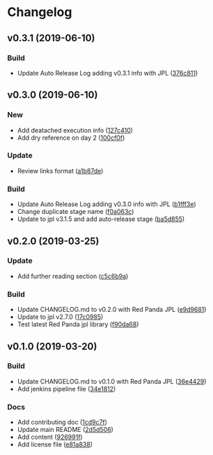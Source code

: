 # Changelog

## v0.3.1 (2019-06-10)

### Build

* Update Auto Release Log adding v0.3.1 info with JPL ([376c811](https://github.com:kairops/docker-learning/commit/376c811))

## v0.3.0 (2019-06-10)

### New

* Add deatached execution info ([127c410](https://github.com:kairops/docker-learning/commit/127c410))
* Add dry reference on day 2 ([100cf0f](https://github.com:kairops/docker-learning/commit/100cf0f))

### Update

* Review links format ([a1b87de](https://github.com:kairops/docker-learning/commit/a1b87de))

### Build

* Update Auto Release Log adding v0.3.0 info with JPL ([b1fff3e](https://github.com:kairops/docker-learning/commit/b1fff3e))
* Change duplicate stage name ([f0a063c](https://github.com:kairops/docker-learning/commit/f0a063c))
* Update to jpl v3.1.5 and add auto-release stage ([ba5d855](https://github.com:kairops/docker-learning/commit/ba5d855))

## v0.2.0 (2019-03-25)

### Update

* Add further reading section ([c5c6b9a](https://github.com:kairops/docker-learning/commit/c5c6b9a))

### Build

* Update CHANGELOG.md to v0.2.0 with Red Panda JPL ([e9d9681](https://github.com:kairops/docker-learning/commit/e9d9681))
* Update to jpl v2.7.0 ([17c0985](https://github.com:kairops/docker-learning/commit/17c0985))
* Test latest Red Panda jpl library ([f90da68](https://github.com:kairops/docker-learning/commit/f90da68))

## v0.1.0 (2019-03-20)

### Build

* Update CHANGELOG.md to v0.1.0 with Red Panda JPL ([36e4429](https://github.com:kairops/docker-learning/commit/36e4429))
* Add jenkins pipeline file ([34e1812](https://github.com:kairops/docker-learning/commit/34e1812))

### Docs

* Add contributing doc ([1cd9c7f](https://github.com:kairops/docker-learning/commit/1cd9c7f))
* Update main README ([2d5d506](https://github.com:kairops/docker-learning/commit/2d5d506))
* Add content ([926991f](https://github.com:kairops/docker-learning/commit/926991f))
* Add license file ([e81a838](https://github.com:kairops/docker-learning/commit/e81a838))


